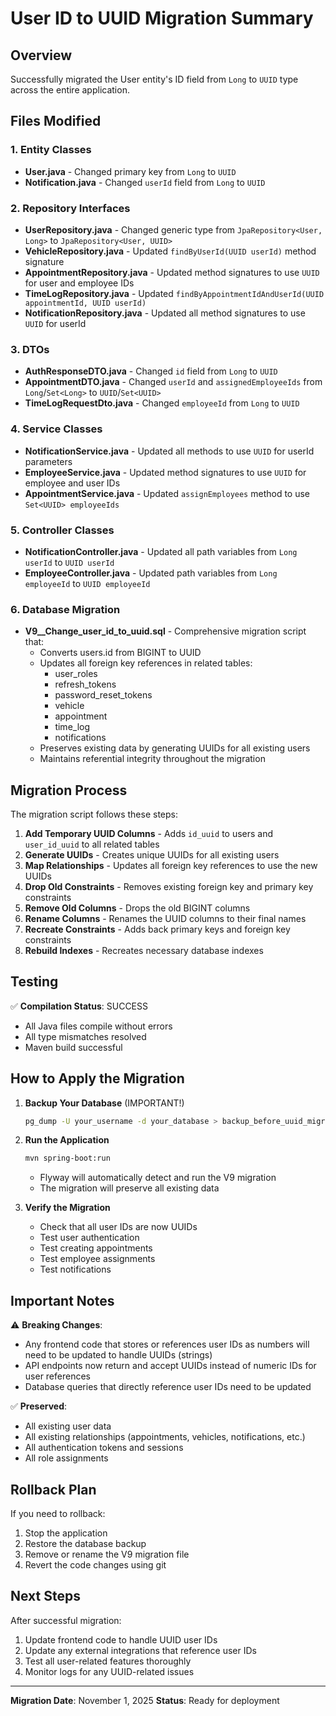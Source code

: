 # User ID to UUID Migration Summary

## Overview
Successfully migrated the User entity's ID field from `Long` to `UUID` type across the entire application.

## Files Modified

### 1. Entity Classes
- **User.java** - Changed primary key from `Long` to `UUID`
- **Notification.java** - Changed `userId` field from `Long` to `UUID`

### 2. Repository Interfaces
- **UserRepository.java** - Changed generic type from `JpaRepository<User, Long>` to `JpaRepository<User, UUID>`
- **VehicleRepository.java** - Updated `findByUserId(UUID userId)` method signature
- **AppointmentRepository.java** - Updated method signatures to use `UUID` for user and employee IDs
- **TimeLogRepository.java** - Updated `findByAppointmentIdAndUserId(UUID appointmentId, UUID userId)`
- **NotificationRepository.java** - Updated all method signatures to use `UUID` for userId

### 3. DTOs
- **AuthResponseDTO.java** - Changed `id` field from `Long` to `UUID`
- **AppointmentDTO.java** - Changed `userId` and `assignedEmployeeIds` from `Long`/`Set<Long>` to `UUID`/`Set<UUID>`
- **TimeLogRequestDto.java** - Changed `employeeId` from `Long` to `UUID`

### 4. Service Classes
- **NotificationService.java** - Updated all methods to use `UUID` for userId parameters
- **EmployeeService.java** - Updated method signatures to use `UUID` for employee and user IDs
- **AppointmentService.java** - Updated `assignEmployees` method to use `Set<UUID> employeeIds`

### 5. Controller Classes
- **NotificationController.java** - Updated all path variables from `Long userId` to `UUID userId`
- **EmployeeController.java** - Updated path variables from `Long employeeId` to `UUID employeeId`

### 6. Database Migration
- **V9__Change_user_id_to_uuid.sql** - Comprehensive migration script that:
  - Converts users.id from BIGINT to UUID
  - Updates all foreign key references in related tables:
    - user_roles
    - refresh_tokens
    - password_reset_tokens
    - vehicle
    - appointment
    - time_log
    - notifications
  - Preserves existing data by generating UUIDs for all existing users
  - Maintains referential integrity throughout the migration

## Migration Process

The migration script follows these steps:

1. **Add Temporary UUID Columns** - Adds `id_uuid` to users and `user_id_uuid` to all related tables
2. **Generate UUIDs** - Creates unique UUIDs for all existing users
3. **Map Relationships** - Updates all foreign key references to use the new UUIDs
4. **Drop Old Constraints** - Removes existing foreign key and primary key constraints
5. **Remove Old Columns** - Drops the old BIGINT columns
6. **Rename Columns** - Renames the UUID columns to their final names
7. **Recreate Constraints** - Adds back primary keys and foreign key constraints
8. **Rebuild Indexes** - Recreates necessary database indexes

## Testing

✅ **Compilation Status**: SUCCESS
- All Java files compile without errors
- All type mismatches resolved
- Maven build successful

## How to Apply the Migration

1. **Backup Your Database** (IMPORTANT!)
   ```bash
   pg_dump -U your_username -d your_database > backup_before_uuid_migration.sql
   ```

2. **Run the Application**
   ```bash
   mvn spring-boot:run
   ```
   - Flyway will automatically detect and run the V9 migration
   - The migration will preserve all existing data

3. **Verify the Migration**
   - Check that all user IDs are now UUIDs
   - Test user authentication
   - Test creating appointments
   - Test employee assignments
   - Test notifications

## Important Notes

⚠️ **Breaking Changes**:
- Any frontend code that stores or references user IDs as numbers will need to be updated to handle UUIDs (strings)
- API endpoints now return and accept UUIDs instead of numeric IDs for user references
- Database queries that directly reference user IDs need to be updated

✅ **Preserved**:
- All existing user data
- All existing relationships (appointments, vehicles, notifications, etc.)
- All authentication tokens and sessions
- All role assignments

## Rollback Plan

If you need to rollback:
1. Stop the application
2. Restore the database backup
3. Remove or rename the V9 migration file
4. Revert the code changes using git

## Next Steps

After successful migration:
1. Update frontend code to handle UUID user IDs
2. Update any external integrations that reference user IDs
3. Test all user-related features thoroughly
4. Monitor logs for any UUID-related issues

---
**Migration Date**: November 1, 2025
**Status**: Ready for deployment

